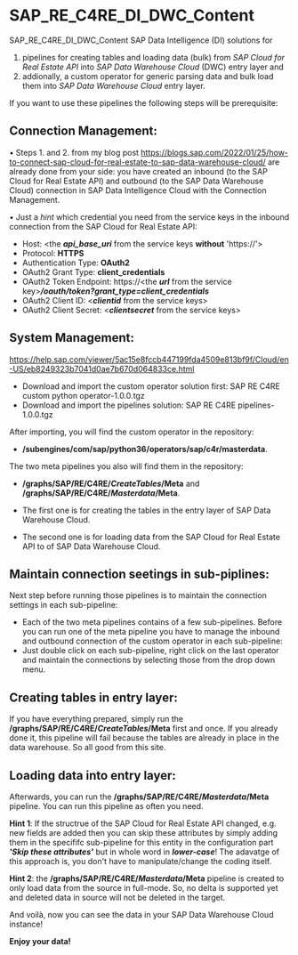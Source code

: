 # SAP_RE_C4RE_DI_DWC_Content
SAP_RE_C4RE_DI_DWC_Content SAP Data Intelligence (DI) solutions for
1. pipelines for creating tables and loading data (bulk) from *SAP Cloud for Real Estate API* into *SAP Data Warehouse Cloud* (DWC) entry layer and
2. addionally, a custom operator for generic parsing data and bulk load them into *SAP Data Warehouse Cloud* entry layer.

If you want to use these pipelines the following steps will be prerequisite:

## Connection Management:

•	Steps 1. and 2. from my blog post https://blogs.sap.com/2022/01/25/how-to-connect-sap-cloud-for-real-estate-to-sap-data-warehouse-cloud/ are already done from your side: you have created an inbound (to the SAP Cloud for Real Estate API) and outbound (to the SAP Data Warehouse Cloud) connection in SAP Data Intelligence Cloud with the Connection Management.

• Just a *hint* which credential you need from the service keys in the inbound connection from the SAP Cloud for Real Estate API:
  
  - Host: 			            <the ***api_base_uri*** from the service keys **without** 'https://'>
  - Protocol: 		          **HTTPS**
  - Authentication Type:	  **OAuth2**
  - OAuth2 Grant Type:	    **client_credentials**
  - OAuth2 Token Endpoint:	https://<the ***url*** from the service key>***/oauth/token?grant_type=client_credentials***
  - OAuth2 Client ID:	      <***clientid*** from the service keys>
  - OAuth2 Client Secret:	  <***clientsecret*** from the service keys>

## System Management: 
https://help.sap.com/viewer/5ac15e8fccb447199fda4509e813bf9f/Cloud/en-US/eb8249323b7041d0ae7b670d064833ce.html

- Download and import the custom operator solution first: SAP RE C4RE custom python operator-1.0.0.tgz
- Download and import the pipelines solution: SAP RE C4RE pipelines-1.0.0.tgz

After importing, you will find the custom operator in the repository: 
- **/subengines/com/sap/python36/operators/sap/c4r/masterdata**.

The two meta pipelines you also will find them in the repository: 
- **/graphs/SAP/RE/C4RE/*CreateTables*/Meta** and **/graphs/SAP/RE/C4RE/*Masterdata*/Meta**.

- The first one is for creating the tables in the entry layer of SAP Data Warehouse Cloud.
- The second one is for loading data from the SAP Cloud for Real Estate API to of SAP Data Warehouse Cloud.

## Maintain connection seetings in sub-piplines:
Next step before running those pipelines is to maintain the connection settings in each sub-pipeline:
- Each of the two meta pipelines contains of a few sub-pipelines. Before you can run one of the meta pipeline you have to manage the inbound and outbound connection of the custom operator in each sub-pipeline:
- Just double click on each sub-pipeline, right click on the last operator and maintain the connections by selecting those from the drop down menu.

## Creating tables in entry layer:
If you have everything prepared, simply run the **/graphs/SAP/RE/C4RE/*CreateTables*/Meta** first and once. If you already done it, this pipeline will fail because the tables are already in place in the data warehouse. So all good from this site.

## Loading data into entry layer:
Afterwards, you can run the **/graphs/SAP/RE/C4RE/*Masterdata*/Meta** pipeline. You can run this pipeline as often you need.

**Hint 1**:
If the structrue of the SAP Cloud for Real Estate API changed, e.g. new fields are added then you can skip these attributes by simply adding them in the specififc sub-pipeline for this entity in the configuration part ***'Skip these attributes'*** but in whole word in ***lower-case***! The adavatge of this approach is, you don't have to manipulate/change the coding itself.

**Hint 2**: 
the **/graphs/SAP/RE/C4RE/*Masterdata*/Meta** pipeline is created to only load data from the source in full-mode. So, no delta is supported yet and deleted data in source will not be deleted in the target.

And voilà, now you can see the data in your SAP Data Warehouse Cloud instance!

**Enjoy your data!**

